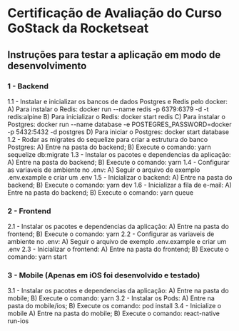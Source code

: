 # Certificação de Avaliação do Curso GoStack da Rocketseat
## Instruções para testar a aplicação em modo de desenvolvimento

### 1 - Backend
1.1 - Instalar e inicializar os bancos de dados Postgres e Redis pelo docker:
      A) Para instalar o Redis: docker run --name redis -p 6379:6379 -d -t redis:alpine
      B) Para inicializar o Redis: docker start redis
      C) Para instalar o Postgres: docker run --name database -e POSTEGRES_PASSWORD=docker -p 5432:5432 -d postgres
      D) Para iniciar o Postgres: docker start database
1.2 - Rodar as migrates do sequelize para criar a estrutura do banco Postgres:
      A) Entre na pasta do backend;
      B) Execute o comando: yarn sequelize db:migrate
1.3 - Instalar os pacotes e dependencias da aplicação:
      A) Entre na pasta do backend;
      B) Execute o comando: yarn
1.4 - Configurar as variaveis de ambiente no .env:
      A) Seguir o arquivo de exemplo .env.example e criar um .env 
1.5 - Inicializar o backend:
      A) Entre na pasta do backend;
      B) Execute o comando: yarn dev
1.6 - Inicializar a fila de e-mail:
      A) Entre na pasta do backend;
      B) Execute o comando: yarn queue
      
### 2 - Frontend
2.1 - Instalar os pacotes e dependencias da aplicação:
      A) Entre na pasta do frontend;
      B) Execute o comando: yarn
2.2 - Configurar as variaveis de ambiente no .env:
      A) Seguir o arquivo de exemplo .env.example e criar um .env 
2.3 - Inicializar o frontend:
      A) Entre na pasta do frontend;
      B) Execute o comando: yarn start
      
### 3 - Mobile (Apenas em iOS foi desenvolvido e testado)      
3.1 - Instalar os pacotes e dependencias da aplicação:
      A) Entre na pasta do mobile;
      B) Execute o comando: yarn
3.2 - Instalar os Pods:
      A) Entre na pasta do mobile/ios;
      B) Execute os comando: pod install
3.4 - Inicialize o mobile
      A) Entre na pasta do mobile;
      B) Execute o comando: react-native run-ios
